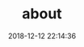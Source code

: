 ---
layout: about
title: about
date: 2018-12-12 22:14:36
keywords: 关于
description: 
comments: true
photos: https://cdn.jsdelivr.net/gh/honjun/cdn@1.4/img/banner/about.jpg
---